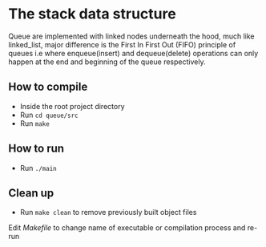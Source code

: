 # The stack data structure
Queue are implemented with linked nodes underneath the hood, much like linked_list, major difference is the First In First Out (FIFO) principle of queues i.e where enqueue(insert) and dequeue(delete) operations can only happen at the end and beginning of the queue respectively.

## How to compile
* Inside the root project directory
* Run `cd queue/src`
* Run `make`

## How to run
* Run `./main`

## Clean up
* Run `make clean` to remove previously built object files

Edit *Makefile* to change name of executable or compilation process and re-run
